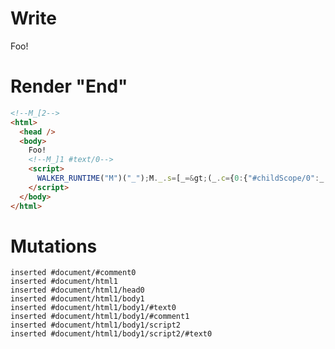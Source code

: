 # Write
  <!--M_[2-->Foo!<!--M_]1 #text/0--><script>WALKER_RUNTIME("M")("_");M._.s=[_=>(_.c={0:{"#childScope/0":_.a={"#text/0!":_.b={},"#text/0(":{renderBody:_._["packages/translator-tags/src/__tests__/fixtures/at-tags/template.marko_2_renderer"]}}},1:_.a,2:_.b})];M._.d=1</script>


# Render "End"
```html
<!--M_[2-->
<html>
  <head />
  <body>
    Foo!
    <!--M_]1 #text/0-->
    <script>
      WALKER_RUNTIME("M")("_");M._.s=[_=&gt;(_.c={0:{"#childScope/0":_.a={"#text/0!":_.b={},"#text/0(":{renderBody:_._["packages/translator-tags/src/__tests__/fixtures/at-tags/template.marko_2_renderer"]}}},1:_.a,2:_.b})];M._.d=1
    </script>
  </body>
</html>
```

# Mutations
```
inserted #document/#comment0
inserted #document/html1
inserted #document/html1/head0
inserted #document/html1/body1
inserted #document/html1/body1/#text0
inserted #document/html1/body1/#comment1
inserted #document/html1/body1/script2
inserted #document/html1/body1/script2/#text0
```